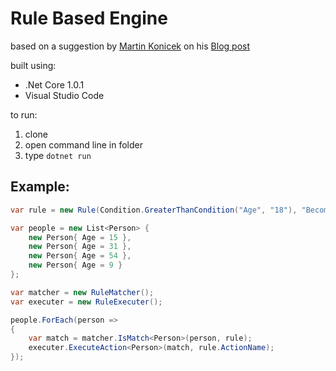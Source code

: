 # Rule Based Engine

based on a suggestion by [Martin Konicek](https://github.com/mkonicek) on his [Blog post](http://coding-time.blogspot.com.eg/2011/07/how-to-implement-rule-engine-in-c.html)

built using:

* .Net Core 1.0.1
* Visual Studio Code

to run:

1. clone
2. open command line in folder
3. type `dotnet run`

## Example:

```c#
var rule = new Rule(Condition.GreaterThanCondition("Age", "18"), "BecomeAdult");

var people = new List<Person> {
    new Person{ Age = 15 },
    new Person{ Age = 31 },
    new Person{ Age = 54 },
    new Person{ Age = 9 }
};

var matcher = new RuleMatcher();
var executer = new RuleExecuter();

people.ForEach(person =>
{
    var match = matcher.IsMatch<Person>(person, rule);
    executer.ExecuteAction<Person>(match, rule.ActionName);
});
```